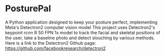 # PosturePal
A Python application designed to keep your posture perfect, implementing Meta's Detectron2 computer vision model
This project uses Detectron2's keypoint rcnn R 50 FPN 1x model to track the facial and skeletal positions of the user, take a baseline photo and detect slouching by various methods.
Here is a link to the Detectron2 Github page: https://github.com/facebookresearch/detectron2
